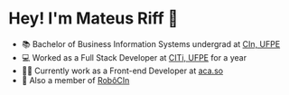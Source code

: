 # Hey! I'm Mateus Riff 👋

- 📚 Bachelor of Business Information Systems undergrad at [CIn, UFPE](https://portal.cin.ufpe.br/)
- 💻 Worked as a Full Stack Developer at [CITi, UFPE](https://citi.org.br/) for a year
- 👨‍💻 Currently work as a Front-end Developer at [aca.so](https://github.com/aca-so)
- 🤖 Also a member of [RobôCIn](https://github.com/robocin/)
